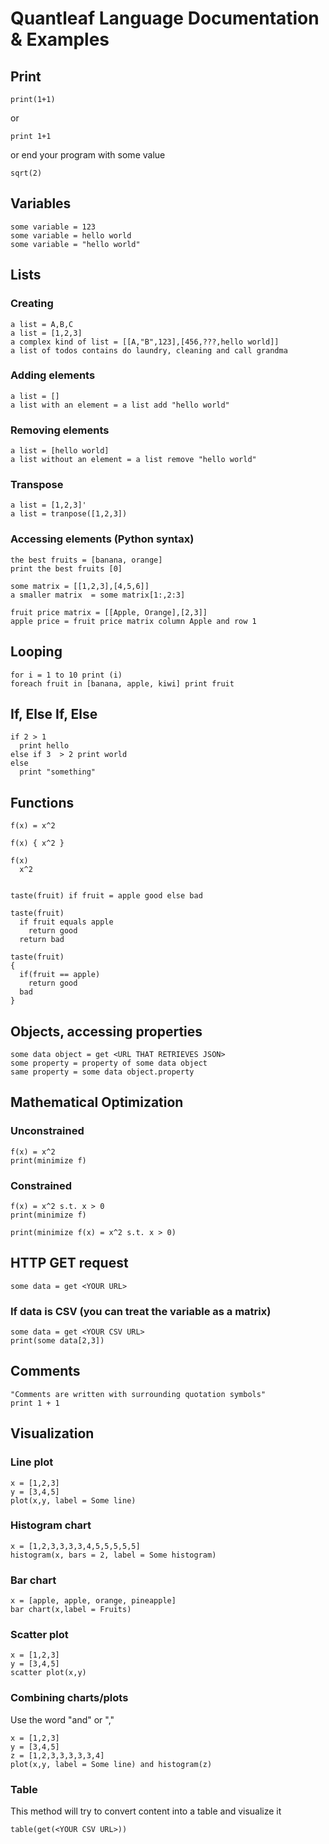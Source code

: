 # Quantleaf Language Documentation & Examples

## Print
```
print(1+1)
```

or 

```
print 1+1
```

or end your program with some value

```
sqrt(2)
```

## Variables
```
some variable = 123
some variable = hello world
some variable = "hello world"
```

## Lists
### Creating
```
a list = A,B,C
a list = [1,2,3]
a complex kind of list = [[A,"B",123],[456,???,hello world]]
a list of todos contains do laundry, cleaning and call grandma
```
### Adding elements

```
a list = [] 
a list with an element = a list add "hello world"
```
### Removing elements

```
a list = [hello world] 
a list without an element = a list remove "hello world"
```

### Transpose 
```
a list = [1,2,3]'
a list = tranpose([1,2,3])
```

### Accessing elements (Python syntax)
```
the best fruits = [banana, orange]
print the best fruits [0]

some matrix = [[1,2,3],[4,5,6]]
a smaller matrix  = some matrix[1:,2:3]

fruit price matrix = [[Apple, Orange],[2,3]]
apple price = fruit price matrix column Apple and row 1
```

## Looping

```
for i = 1 to 10 print (i)
foreach fruit in [banana, apple, kiwi] print fruit
```

## If, Else If, Else
```
if 2 > 1
  print hello
else if 3  > 2 print world
else
  print "something"
```

## Functions
```
f(x) = x^2

f(x) { x^2 }

f(x)
  x^2


taste(fruit) if fruit = apple good else bad

taste(fruit)
  if fruit equals apple
    return good
  return bad
  
taste(fruit)
{
  if(fruit == apple)
    return good
  bad
}
```

## Objects, accessing properties
```
some data object = get <URL THAT RETRIEVES JSON>
some property = property of some data object
same property = some data object.property
```
## Mathematical Optimization
### Unconstrained
```
f(x) = x^2 
print(minimize f)
```
### Constrained
```
f(x) = x^2 s.t. x > 0
print(minimize f)
```

```
print(minimize f(x) = x^2 s.t. x > 0)
```

## HTTP GET request
```
some data = get <YOUR URL>
```

### If data is CSV (you can treat the variable as a matrix)
```
some data = get <YOUR CSV URL>
print(some data[2,3])
```

## Comments
```
"Comments are written with surrounding quotation symbols"
print 1 + 1
```

## Visualization
### Line plot
```
x = [1,2,3]
y = [3,4,5]
plot(x,y, label = Some line)
```
### Histogram chart
```
x = [1,2,3,3,3,3,4,5,5,5,5,5]
histogram(x, bars = 2, label = Some histogram)
```

### Bar chart
```
x = [apple, apple, orange, pineapple]
bar chart(x,label = Fruits)
```

### Scatter plot
```
x = [1,2,3]
y = [3,4,5]
scatter plot(x,y)
```

### Combining charts/plots
Use the word "and" or ","
```
x = [1,2,3]
y = [3,4,5]
z = [1,2,3,3,3,3,3,4]
plot(x,y, label = Some line) and histogram(z)
```


### Table
This method will try to convert content into a table and visualize it
```
table(get(<YOUR CSV URL>))
```


